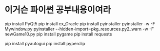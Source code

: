 # 이거슨 파이썬 공부내용이여라

pip install PyQt5
pip install cx_Oracle
pip install pyinstaller
pyinstaller -w -F Mywindow.py
pyinstaller --hidden-import=pkg_resources.py2_warn -w -F newGame10.py
pip install pygame
pip install requests

pip install pyautogui
pip install pyperclip
